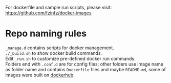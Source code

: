 For dockerfile and sample run scripts, please visit: 
https://github.com/fzinfz/docker-images

# Repo naming rules
`_manage.d` contains scripts for docker management.  
`./_build.sh` to show docker build commands.  
Edit `_run.sh` to customize pre-defined docker run commands.  
Folders end with `.conf.d` are for config files; other folders use image name as folder name and contains `Dockerfile` files and maybe `README.md`, some of images were built on [dockerhub](https://hub.docker.com/r/fzinfz/).
